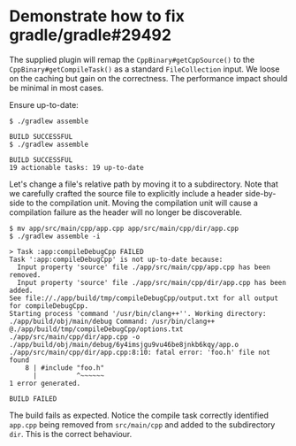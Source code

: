 # Demonstrate how to fix gradle/gradle#29492

The supplied plugin will remap the `CppBinary#getCppSource()` to the `CppBinary#getCompileTask()` as a standard `FileCollection` input.
We loose on the caching but gain on the correctness.
The performance impact should be minimal in most cases.

Ensure up-to-date:

```shell {exemplar}
$ ./gradlew assemble

BUILD SUCCESSFUL
$ ./gradlew assemble

BUILD SUCCESSFUL
19 actionable tasks: 19 up-to-date
```

Let's change a file's relative path by moving it to a subdirectory.
Note that we carefully crafted the source file to explicitly include a header side-by-side to the compilation unit.
Moving the compilation unit will cause a compilation failure as the header will no longer be discoverable.

```shell {exemplar}
$ mv app/src/main/cpp/app.cpp app/src/main/cpp/dir/app.cpp
$ ./gradlew assemble -i

> Task :app:compileDebugCpp FAILED
Task ':app:compileDebugCpp' is not up-to-date because:
  Input property 'source' file ./app/src/main/cpp/app.cpp has been removed.
  Input property 'source' file ./app/src/main/cpp/dir/app.cpp has been added.
See file://./app/build/tmp/compileDebugCpp/output.txt for all output for compileDebugCpp.
Starting process 'command '/usr/bin/clang++''. Working directory: ./app/build/obj/main/debug Command: /usr/bin/clang++ @./app/build/tmp/compileDebugCpp/options.txt ./app/src/main/cpp/dir/app.cpp -o ./app/build/obj/main/debug/6y4imsjgu9vu46be8jnkb6kqy/app.o
./app/src/main/cpp/dir/app.cpp:8:10: fatal error: 'foo.h' file not found
    8 | #include "foo.h"
      |          ^~~~~~~
1 error generated.

BUILD FAILED
```

The build fails as expected.
Notice the compile task correctly identified `app.cpp` being removed from `src/main/cpp` and added to the subdirectory `dir`.
This is the correct behaviour.
